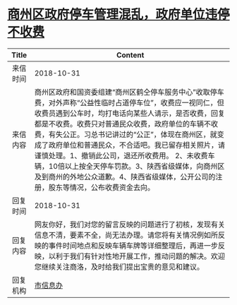 # [商州区政府停车管理混乱，政府单位违停不收费](http://www.shangluo.gov.cn/zmhd/ldxxxx.jsp?urltype=leadermail.LeaderMailContentUrl&wbtreeid=1112&leadermailid=4983)

| Title |                                                                                                                                 Content                                                                                                                                 |
|:-----:|-------------------------------------------------------------------------------------------------------------------------------------------------------------------------------------------------------------------------------------------------------------------------|
| 来信时间  | 2018-10-31                                                                                                                                                                                                                                                              |
| 来信内容  | 商州区政府和国资委组建“商州区鹤仝停车服务中心”收取停车费，对外声称“公益性临时占道停车位”，收费应一视同仁，但收费员遇到公车时，均打电话向某些人请示，是否收费，回复都是不收费。收费只对普通民众收费，政府单位的车辆不收费，有失公正。习总书记讲过的“公正”，体现在商州区，就变成了政府单位和普通民众，不合适吧。我已留存相关照片，请谨慎处理。1、撤销此公司，退还所收费用。 2、未收费车辆，10倍以上按全天停车罚款。3、陕西省级媒体，向商州区及到商州的外地公众道歉。4、陕西省级媒体，公开公司的注册，股东等情况，公布收费资金去向。 |
| 回复时间  | 2018-10-31                                                                                                                                                                                                                                                              |
| 回复内容  | 网友你好，我们对您的留言反映的问题进行了初核，发现有关信息不清，要素不全，尚无法办理。请您将有关情况例如所反映的事件时间地点和反映车辆车牌等详细整理后，再进一步反映，以利于我们有针对性地开展工作，推动问题的解决。欢迎您继续关注商洛，及时给我们提出宝贵的意见和建议。                                                                                                                                    |
| 回复机构  | [市信息办](../../category/agencies/市信息办.md)                                                                                                                                                                                                                                 |